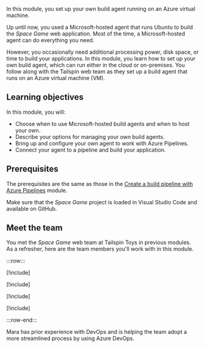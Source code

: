 In this module, you set up your own build agent running on an Azure virtual machine.

Up until now, you used a Microsoft-hosted agent that runs Ubuntu to build the _Space Game_ web application. Most of the time, a Microsoft-hosted agent can do everything you need.

However, you occasionally need additional processing power, disk space, or time to build your applications. In this module, you learn how to set up your own build agent, which can run either in the cloud or on-premises. You follow along with the Tailspin web team as they set up a build agent that runs on an Azure virtual machine (VM).

## Learning objectives

In this module, you will:

- Choose when to use Microsoft-hosted build agents and when to host your own.
- Describe your options for managing your own build agents.
- Bring up and configure your own agent to work with Azure Pipelines.
- Connect your agent to a pipeline and build your application.

## Prerequisites

The prerequisites are the same as those in the [Create a build pipeline with Azure Pipelines](/learn/modules/create-a-build-pipeline?azure-portal=true) module.

Make sure that the _Space Game_ project is loaded in Visual Studio Code and available on GitHub.

## Meet the team

You met the _Space Game_ web team at Tailspin Toys in previous modules. As a refresher, here are the team members you'll work with in this module.

:::row:::

[!include[](../../shared/includes/meet-andy-short-col.md)]

[!include[](../../shared/includes/meet-amita-short-col.md)]

[!include[](../../shared/includes/meet-tim-short-col.md)]

[!include[](../../shared/includes/meet-mara-short-col.md)]

:::row-end:::

Mara has prior experience with DevOps and is helping the team adopt a more streamlined process by using Azure DevOps.